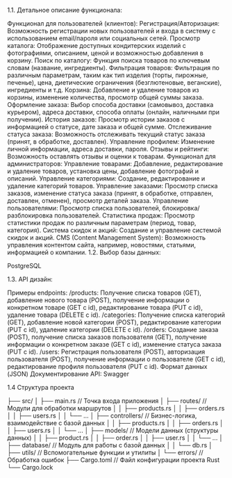 1.1. Детальное описание функционала:

Функционал для пользователей (клиентов):
Регистрация/Авторизация: Возможность регистрации новых пользователей и входа в систему с использованием email/пароля или социальных сетей.
Просмотр каталога: Отображение доступных кондитерских изделий с фотографиями, описанием, ценой и возможностью добавления в корзину.
Поиск по каталогу: Функция поиска товаров по ключевым словам (название, ингредиенты).
Фильтрация товаров: Фильтрация по различным параметрам, таким как тип изделия (торты, пирожные, печенье), цена, диетические ограничения (безглютеновые, веганские), ингредиенты и т.д.
Корзина: Добавление и удаление товаров из корзины, изменение количества, просмотр общей суммы заказа.
Оформление заказа: Выбор способа доставки (самовывоз, доставка курьером), адреса доставки, способа оплаты (онлайн, наличными при получении).
История заказов: Просмотр истории заказов с информацией о статусе, дате заказа и общей сумме.
Отслеживание статуса заказа: Возможность отслеживать текущий статус заказа (принят, в обработке, доставлен).
Управление профилем: Изменение личной информации, адреса доставки, пароля.
Отзывы и рейтинги: Возможность оставлять отзывы и оценки к товарам.
Функционал для администраторов:
Управление товарами: Добавление, редактирование и удаление товаров, установка цены, добавление фотографий и описаний.
Управление категориями: Создание, редактирование и удаление категорий товаров.
Управление заказами: Просмотр списка заказов, изменение статуса заказа (принят, в обработке, отправлен, доставлен, отменен), просмотр деталей заказа.
Управление пользователями: Просмотр списка пользователей, блокировка/разблокировка пользователей.
Статистика продаж: Просмотр статистики продаж по различным параметрам (период, товар, категория).
Система скидок и акций: Создание и управление системой скидок и акций.
CMS (Content Management System): Возможность управления контентом сайта, например, новостями, статьями, информацией о компании.
1.2. Выбор базы данных:

PostgreSQL

1.3. API дизайн:

Примеры endpoints:
/products: Получение списка товаров (GET), добавление нового товара (POST), получение информации о конкретном товаре (GET с id), редактирование товара (PUT с id), удаление товара (DELETE с id).
/categories: Получение списка категорий (GET), добавление новой категории (POST), редактирование категории (PUT с id), удаление категории (DELETE с id).
/orders: Создание заказа (POST), получение списка заказов пользователя (GET), получение информации о конкретном заказе (GET с id), изменение статуса заказа (PUT с id).
/users: Регистрация пользователя (POST), авторизация пользователя (POST), получение информации о пользователе (GET с id), редактирование профиля пользователя (PUT с id).
Формат данных (JSON)
Документирование API: Swagger

1.4 Структура проекта

├── src/
│   ├── main.rs            // Точка входа приложения
│   ├── routes/           // Модули для обработки маршрутов
│   │   ├── products.rs
│   │   ├── orders.rs
│   │   ├── users.rs
│   │   └── ...
│   ├── controllers/     // Бизнес-логика, взаимодействие с базой данных
│   │   ├── products.rs
│   │   ├── orders.rs
│   │   ├── users.rs
│   │   └── ...
│   ├── models/          // Модели данных (структуры данных)
│   │   ├── product.rs
│   │   ├── order.rs
│   │   ├── user.rs
│   │   └── ...
│   ├── database/        // Модуль для работы с базой данных
│   │   └── db.rs
│   ├── utils/           // Вспомогательные функции и утилиты
│   └── errors/          // Обработка ошибок
├── Cargo.toml           // Файл конфигурации проекта Rust
└── Cargo.lock